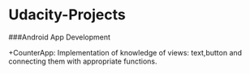 # Udacity-Projects

###Android App Development

+CounterApp: Implementation of knowledge of views: text,button and connecting them with appropriate functions.
